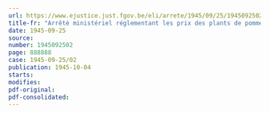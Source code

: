 ```yaml
---
url: https://www.ejustice.just.fgov.be/eli/arrete/1945/09/25/1945092502/justel
title-fr: "Arrêté ministériel réglementant les prix des plants de pommes de terre indigènes"
date: 1945-09-25
source:
number: 1945092502
page: 888888
case: 1945-09-25/02
publication: 1945-10-04
starts:
modifies:
pdf-original:
pdf-consolidated:
---
```


